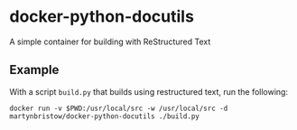 # docker-python-docutils

A simple container for building with ReStructured Text

## Example

With a script `build.py` that builds using restructured text, run the following:

`docker run -v $PWD:/usr/local/src -w /usr/local/src -d martynbristow/docker-python-docutils ./build.py`
